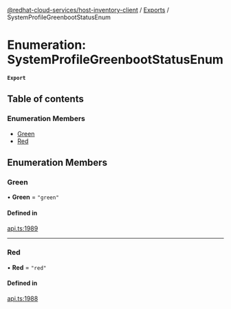 [@redhat-cloud-services/host-inventory-client](../README.md) / [Exports](../modules.md) / SystemProfileGreenbootStatusEnum

# Enumeration: SystemProfileGreenbootStatusEnum

**`Export`**

## Table of contents

### Enumeration Members

- [Green](SystemProfileGreenbootStatusEnum.md#green)
- [Red](SystemProfileGreenbootStatusEnum.md#red)

## Enumeration Members

### Green

• **Green** = ``"green"``

#### Defined in

[api.ts:1989](https://github.com/RedHatInsights/javascript-clients/blob/master/packages/host-inventory/api.ts#L1989)

___

### Red

• **Red** = ``"red"``

#### Defined in

[api.ts:1988](https://github.com/RedHatInsights/javascript-clients/blob/master/packages/host-inventory/api.ts#L1988)
